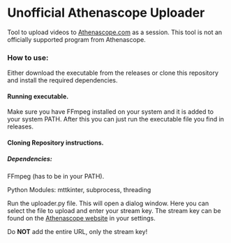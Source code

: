 # Unofficial Athenascope Uploader
 Tool to upload videos to [Athenascope.com](https://athenascope.com/) as a session.
 This tool is not an officially supported program from Athenascope.

### How to use:
Either download the executable from the releases or clone this repository and install the required dependencies.

#### Running executable.

Make sure you have FFmpeg installed on your system and it is added to your system PATH.
After this you can just run the executable file you find in releases.

#### Cloning Repository instructions.

##### Dependencies:
FFmpeg (has to be in your PATH).

Python Modules:
mttkinter, subprocess, threading

Run the uploader.py file. This will open a dialog window.
Here you can select the file to upload and enter your stream key. The stream key can be found on the [Athenascope website](https://athenascope.com/) in your settings.

Do **NOT** add the entire URL, only the stream key!
